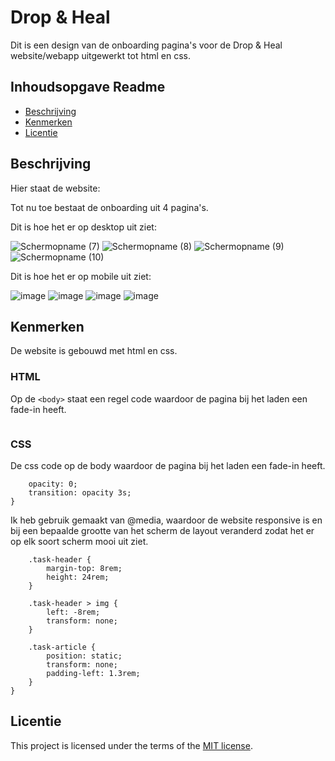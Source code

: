 # Drop & Heal

Dit is een design van de onboarding pagina's voor de Drop & Heal website/webapp uitgewerkt tot html en css.



## Inhoudsopgave Readme

  * [Beschrijving](#beschrijving)
  * [Kenmerken](#kenmerken)
  * [Licentie](#licentie)

## Beschrijving

Hier staat de website:

Tot nu toe bestaat de onboarding uit 4 pagina's.

Dit is hoe het er op desktop uit ziet:

![Schermopname (7)](https://github.com/user-attachments/assets/d812afca-cf01-474d-9dcc-21f43f775f37)
![Schermopname (8)](https://github.com/user-attachments/assets/3eb01500-8576-47a4-a78f-d561a90a7e6d)
![Schermopname (9)](https://github.com/user-attachments/assets/a0e0c422-213f-47dc-8aed-e0adc65e1e40)
![Schermopname (10)](https://github.com/user-attachments/assets/7f8c9714-45e1-4cee-b9c3-1efd1b1e3642)

Dit is hoe het er op mobile uit ziet:

![image](https://github.com/user-attachments/assets/38477a3d-3ac6-4bac-a0e8-8645e0f2fcdf)
![image](https://github.com/user-attachments/assets/428b6a91-abb1-41fa-8b7a-e43d65144ab5)
![image](https://github.com/user-attachments/assets/96c7dfbc-356e-44d3-81a5-a6cc5d340ec8)
![image](https://github.com/user-attachments/assets/09b0daf0-d927-4ecd-8fa3-7bf8e9cc6955)



<!-- In de Beschrijving staat hoe je project er uit ziet, hoe het werkt en wat je er mee kan. -->
<!-- Voeg een mooie poster visual toe 📸 -->
<!-- Voeg een link toe naar Github Pages 🌐-->

## Kenmerken

De website is gebouwd met html en css.

### HTML
Op de ```<body>``` staat een regel code waardoor de pagina bij het laden een fade-in heeft.

```<body onload="document.body.style.opacity='1'">
```

### CSS
De css code op de body waardoor de pagina bij het laden een fade-in heeft.
```body {
    opacity: 0;
    transition: opacity 3s;
}
```

Ik heb gebruik gemaakt van @media, waardoor de website responsive is en bij een bepaalde grootte van het scherm de layout veranderd zodat het er op elk soort scherm mooi uit ziet.

```@media only screen and (max-width: 600px) {
    .task-header {
        margin-top: 8rem;
        height: 24rem;
    }

    .task-header > img {
        left: -8rem;
        transform: none;
    }

    .task-article {
        position: static;
        transform: none;
        padding-left: 1.3rem;
    }
}
```




## Licentie

This project is licensed under the terms of the [MIT license](./LICENSE).
